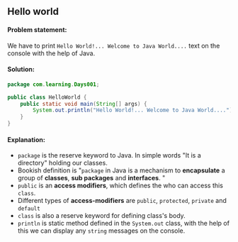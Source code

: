 Hello world
--

#### Problem statement:
We have to print `Hello World!... Welcome to Java World....` text on the console with the help of Java. 

#### Solution:
```java
package com.learning.Days001;

public class HelloWorld {
    public static void main(String[] args) {
        System.out.println("Hello World!... Welcome to Java World....");
    }
}
```

#### Explanation:

- `package` is the reserve keyword to Java. In simple words "It is a directory" holding our classes.
- Bookish definition is "`package` in Java is a mechanism to **encapsulate** a group of **classes**, **sub packages** and **interfaces**. "
- `public` is an **access modifiers**, which defines the who can access this `class`.
- Different types of **access-modifiers** are `public`, `protected`, `private` and `default`
- `class` is also a reserve keyword for defining class's body.
- `println` is static method defined in the `System.out` class, with the help of this we can display any `string` messages on the console.
  